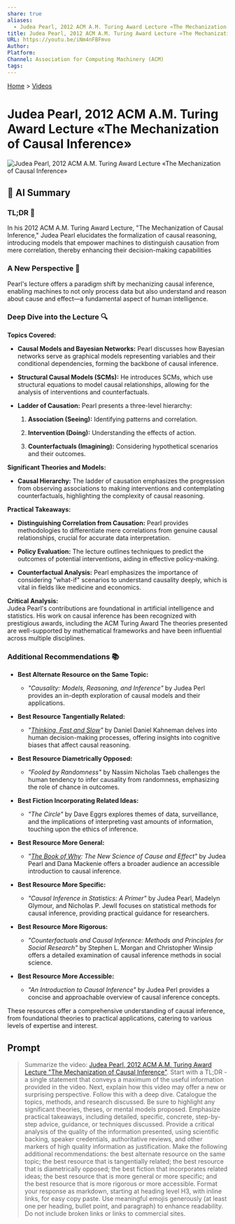 ```yaml
---
share: true
aliases:
  - Judea Pearl, 2012 ACM A.M. Turing Award Lecture «The Mechanization of Causal Inference»
title: Judea Pearl, 2012 ACM A.M. Turing Award Lecture «The Mechanization of Causal Inference»
URL: https://youtu.be/iNm4nFBFmvo
Author: 
Platform: 
Channel: Association for Computing Machinery (ACM)
tags: 
---
```

[Home](../index.md) > [Videos](./index.md)  
# Judea Pearl, 2012 ACM A.M. Turing Award Lecture «The Mechanization of Causal Inference»  
![Judea Pearl, 2012 ACM A.M. Turing Award Lecture «The Mechanization of Causal Inference»](https://youtu.be/iNm4nFBFmvo)  
  
## 🤖 AI Summary  
### TL;DR 📝  
In his 2012 ACM A.M. Turing Award Lecture, "The Mechanization of Causal Inference," Judea Pearl elucidates the formalization of causal reasoning, introducing models that empower machines to distinguish causation from mere correlation, thereby enhancing their decision-making capabilities  
  
### A New Perspective 🌟  
Pearl's lecture offers a paradigm shift by mechanizing causal inference, enabling machines to not only process data but also understand and reason about cause and effect—a fundamental aspect of human intelligence.  
  
### Deep Dive into the Lecture 🔍  
**Topics Covered:**  
- **Causal Models and Bayesian Networks:** Pearl discusses how Bayesian networks serve as graphical models representing variables and their conditional dependencies, forming the backbone of causal inference.  
  
- **Structural Causal Models (SCMs):** He introduces SCMs, which use structural equations to model causal relationships, allowing for the analysis of interventions and counterfactuals.  
  
- **Ladder of Causation:** Pearl presents a three-level hierarchy:  
  1. **Association (Seeing):** Identifying patterns and correlation.  
  
  2. **Intervention (Doing):** Understanding the effects of action.  
  
  3. **Counterfactuals (Imagining):** Considering hypothetical scenarios and their outcomes.  
  
**Significant Theories and Models:**  
- **Causal Hierarchy:** The ladder of causation emphasizes the progression from observing associations to making interventions and contemplating counterfactuals, highlighting the complexity of causal reasoning.  
  
**Practical Takeaways:**  
- **Distinguishing Correlation from Causation:** Pearl provides methodologies to differentiate mere correlations from genuine causal relationships, crucial for accurate data interpretation.  
  
- **Policy Evaluation:** The lecture outlines techniques to predict the outcomes of potential interventions, aiding in effective policy-making.  
  
- **Counterfactual Analysis:** Pearl emphasizes the importance of considering "what-if" scenarios to understand causality deeply, which is vital in fields like medicine and economics.  
  
**Critical Analysis:**  
Judea Pearl's contributions are foundational in artificial intelligence and statistics. His work on causal inference has been recognized with prestigious awards, including the ACM Turing Award The theories presented are well-supported by mathematical frameworks and have been influential across multiple disciplines.  
  
### Additional Recommendations 📚  
- **Best Alternate Resource on the Same Topic:**  
  - *"Causality: Models, Reasoning, and Inference"* by Judea Perl provides an in-depth exploration of causal models and their applications.  
  
- **Best Resource Tangentially Related:**  
  - *"[Thinking, Fast and Slow](../books/thinking-fast-and-slow.md)"* by Daniel Daniel Kahneman delves into human decision-making processes, offering insights into cognitive biases that affect causal reasoning.  
  
- **Best Resource Diametrically Opposed:**  
  - *"Fooled by Randomness"* by Nassim Nicholas Taeb challenges the human tendency to infer causality from randomness, emphasizing the role of chance in outcomes.  
  
- **Best Fiction Incorporating Related Ideas:**  
  - *"The Circle"* by Dave Eggrs explores themes of data, surveillance, and the implications of interpreting vast amounts of information, touching upon the ethics of inference.  
  
- **Best Resource More General:**  
  - *"[The Book of Why](../books/the-book-of-why.md): The New Science of Cause and Effect"* by Judea Pearl and Dana Mackenie offers a broader audience an accessible introduction to causal inference.  
  
- **Best Resource More Specific:**  
  - *"Causal Inference in Statistics: A Primer"* by Judea Pearl, Madelyn Glymour, and Nicholas P. Jewll focuses on statistical methods for causal inference, providing practical guidance for researchers.  
  
- **Best Resource More Rigorous:**  
  - *"Counterfactuals and Causal Inference: Methods and Principles for Social Research"* by Stephen L. Morgan and Christopher Winsip offers a detailed examination of causal inference methods in social science.  
  
- **Best Resource More Accessible:**  
  - *"An Introduction to Causal Inference"* by Judea Perl provides a concise and approachable overview of causal inference concepts.  
  
These resources offer a comprehensive understanding of causal inference, from foundational theories to practical applications, catering to various levels of expertise and interest.  
  
## Prompt  
> Summarize the video: [Judea Pearl, 2012 ACM A.M. Turing Award Lecture "The Mechanization of Causal Inference"](https://youtu.be/iNm4nFBFmvo). Start with a TL;DR - a single statement that conveys a maximum of the useful information provided in the video. Next, explain how this video may offer a new or surprising perspective. Follow this with a deep dive. Catalogue the topics, methods, and research discussed. Be sure to highlight any significant theories, theses, or mental models proposed. Emphasize practical takeaways, including detailed, specific, concrete, step-by-step advice, guidance, or techniques discussed. Provide a critical analysis of the quality of the information presented, using scientific backing, speaker credentials, authoritative reviews, and other markers of high quality information as justification. Make the following additional recommendations: the best alternate resource on the same topic; the best resource that is tangentially related; the best resource that is diametrically opposed; the best fiction that incorporates related ideas; the best resource that is more general or more specific; and the best resource that is more rigorous or more accessible. Format your response as markdown, starting at heading level H3, with inline links, for easy copy paste. Use meaningful emojis generously (at least one per heading, bullet point, and paragraph) to enhance readability. Do not include broken links or links to commercial sites.  
